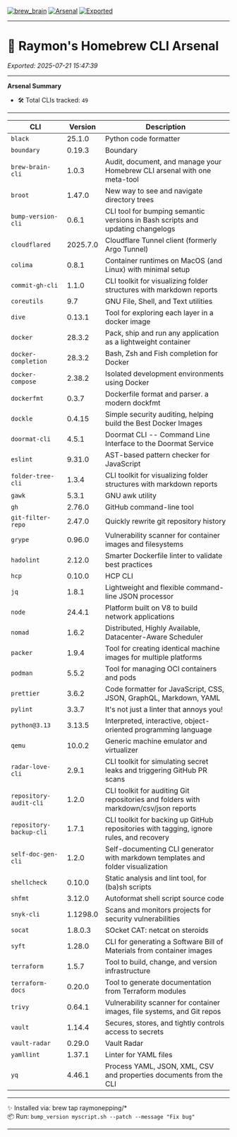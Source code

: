 [![brew_brain](https://img.shields.io/badge/Homebrew-CLI-blue?style=flat-square)](https://github.com/raymonepping/brew-brain-cli)
[![Arsenal](https://img.shields.io/badge/Arsenal-49_tools-success?style=flat-square)](#)
[![Exported](https://img.shields.io/badge/Exported-2025-07-21_15:47:39-informational?style=flat-square)](#)

---

# 🧠 Raymon's Homebrew CLI Arsenal

_Exported: 2025-07-21 15:47:39_

---

**Arsenal Summary**

- 🛠️ Total CLIs tracked: `49`

---

| CLI | Version | Description |
|-----|---------|-------------|
| `black` | 25.1.0 | Python code formatter |
| `boundary` | 0.19.3 | Boundary |
| `brew-brain-cli` | 1.0.3 | Audit, document, and manage your Homebrew CLI arsenal with one meta-tool |
| `broot` | 1.47.0 | New way to see and navigate directory trees |
| `bump-version-cli` | 0.6.1 | CLI tool for bumping semantic versions in Bash scripts and updating changelogs |
| `cloudflared` | 2025.7.0 | Cloudflare Tunnel client (formerly Argo Tunnel) |
| `colima` | 0.8.1 | Container runtimes on MacOS (and Linux) with minimal setup |
| `commit-gh-cli` | 1.1.0 | CLI toolkit for visualizing folder structures with markdown reports |
| `coreutils` | 9.7 | GNU File, Shell, and Text utilities |
| `dive` | 0.13.1 | Tool for exploring each layer in a docker image |
| `docker` | 28.3.2 | Pack, ship and run any application as a lightweight container |
| `docker-completion` | 28.3.2 | Bash, Zsh and Fish completion for Docker |
| `docker-compose` | 2.38.2 | Isolated development environments using Docker |
| `dockerfmt` | 0.3.7 | Dockerfile format and parser. a modern dockfmt |
| `dockle` | 0.4.15 | Simple security auditing, helping build the Best Docker Images |
| `doormat-cli` | 4.5.1 | Doormat CLI -- Command Line Interface to the Doormat Service |
| `eslint` | 9.31.0 | AST-based pattern checker for JavaScript |
| `folder-tree-cli` | 1.3.4 | CLI toolkit for visualizing folder structures with markdown reports |
| `gawk` | 5.3.1 | GNU awk utility |
| `gh` | 2.76.0 | GitHub command-line tool |
| `git-filter-repo` | 2.47.0 | Quickly rewrite git repository history |
| `grype` | 0.96.0 | Vulnerability scanner for container images and filesystems |
| `hadolint` | 2.12.0 | Smarter Dockerfile linter to validate best practices |
| `hcp` | 0.10.0 | HCP CLI |
| `jq` | 1.8.1 | Lightweight and flexible command-line JSON processor |
| `node` | 24.4.1 | Platform built on V8 to build network applications |
| `nomad` | 1.6.2 | Distributed, Highly Available, Datacenter-Aware Scheduler |
| `packer` | 1.9.4 | Tool for creating identical machine images for multiple platforms |
| `podman` | 5.5.2 | Tool for managing OCI containers and pods |
| `prettier` | 3.6.2 | Code formatter for JavaScript, CSS, JSON, GraphQL, Markdown, YAML |
| `pylint` | 3.3.7 | It's not just a linter that annoys you! |
| `python@3.13` | 3.13.5 | Interpreted, interactive, object-oriented programming language |
| `qemu` | 10.0.2 | Generic machine emulator and virtualizer |
| `radar-love-cli` | 2.9.1 | CLI toolkit for simulating secret leaks and triggering GitHub PR scans |
| `repository-audit-cli` | 1.2.0 | CLI toolkit for auditing Git repositories and folders with markdown/csv/json reports |
| `repository-backup-cli` | 1.7.1 | CLI toolkit for backing up GitHub repositories with tagging, ignore rules, and recovery |
| `self-doc-gen-cli` | 1.2.0 | Self-documenting CLI generator with markdown templates and folder visualization |
| `shellcheck` | 0.10.0 | Static analysis and lint tool, for (ba)sh scripts |
| `shfmt` | 3.12.0 | Autoformat shell script source code |
| `snyk-cli` | 1.1298.0 | Scans and monitors projects for security vulnerabilities |
| `socat` | 1.8.0.3 | SOcket CAT: netcat on steroids |
| `syft` | 1.28.0 | CLI for generating a Software Bill of Materials from container images |
| `terraform` | 1.5.7 | Tool to build, change, and version infrastructure |
| `terraform-docs` | 0.20.0 | Tool to generate documentation from Terraform modules |
| `trivy` | 0.64.1 | Vulnerability scanner for container images, file systems, and Git repos |
| `vault` | 1.14.4 | Secures, stores, and tightly controls access to secrets |
| `vault-radar` | 0.29.0 | Vault Radar |
| `yamllint` | 1.37.1 | Linter for YAML files |
| `yq` | 4.46.1 | Process YAML, JSON, XML, CSV and properties documents from the CLI |

---

✨ Installed via: brew tap raymonepping/*  
📦 Run: `bump_version myscript.sh --patch --message "Fix bug"`

---
